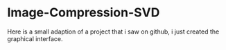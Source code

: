 # Image-Compression-SVD
Here is a small adaption of a project that i saw on github, i just created the graphical interface. 
